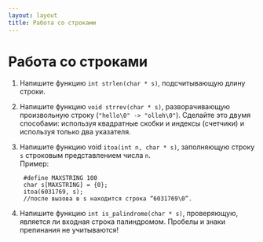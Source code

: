 ```yaml
---
layout: layout
title: Работа со строками
---
```

Работа со строками
==================
1. Напишите функцию `int strlen(char * s)`, подсчитывающую длину строки.  
2. Напишите функцию `void strrev(char * s)`, разворачивающую произвольную строку (`"hello\0" -> "olleh\0"`).
   Сделайте это двумя способами: используя квадратные скобки и индексы (счетчики) и используя только два указателя.  
3. Напишите функцию void `itoa(int n, char * s)`, заполняющую строку `s` строковым представлением числа `n`.  
   Пример:  
        
        #define MAXSTRING 100
        char s[MAXSTRING] = {0};
        itoa(6031769, s);
        //после вызова в s находится строка “6031769\0”.  

4. Напишите функцию `int is_palindrome(char * s)`, проверяющую, является ли входная строка палиндромом. Пробелы и знаки препинания не учитываются!

